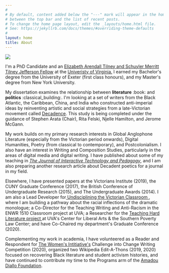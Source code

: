 ```yaml
---
#
# By default, content added below the "---" mark will appear in the home page
# between the top bar and the list of recent posts.
# To change the home page layout, edit the _layouts/home.html file.
# See: https://jekyllrb.com/docs/themes/#overriding-theme-defaults
#
layout: home
title: About
---
```

<img src="https://user-images.githubusercontent.com/45428531/107605912-86aab180-6c02-11eb-9bce-6c2d4e68b180.jpg">
<p>I'm a PhD Candidate and an <a href="https://www.jeffersonscholars.org/people/cherrie-kwok">Elizabeth Arendall Tilney and Schuyler Merritt Tilney Jefferson Fellow</a> at the <a href="https://www.virginia.edu/">Univeristy of Virginia.</a> I earned my Bachelor's degree from the University of Exeter (first class honours), and my Master's degree from New York University.</p>
<p>My dissertation examines the relationship between <b>literature</b> :book: and <b>politics</b> :classical_building:. I'm looking at a set of writers from the Black Atlantic, the Caribbean, China, and India who constructed anti-imperial ideas by reinventing artistic and social strategies from a late-Victorian movement called <a href="https://www.bl.uk/romantics-and-victorians/articles/aestheticism-and-decadence">Decadence</a>. This study is being completed under the guidance of Stephen Arata (Chair), Rita Felski, Njelle Hamilton, and Jerome McGann. 
<p>My work builds on my primary research interests in Global Anglophone Literature (especially from the Victorian period onwards), Digital Humanities, Poetry (from classical to contemporary), and Postcolonialism. I also have an interest in Writing and Composition Studies, particularly in the areas of digital media and digital writing. I have published about some of my teaching in <a href="https://jitp.commons.gc.cuny.edu/using-wikipedia-in-the-composition-classroom-and-beyond-encyclopedic-neutrality-social-inequality-and-failure-as-subversion/"><i>The Journal of Interactive Technology and Pedagogy</i></a>, and I am also preparing another research article about Decadent poetics for a journal in my field.
<p>Elsewhere, I have presented papers at the Victorians Institute (2019), the CUNY Graduate Conference (2017), the British Conference of Undergraduate Research (2015), and The Undergraduate Awards (2014). I am also a Lead Developer for<a href="https://undiscipliningvc.org/index.html"> Undisciplining the Victorian Classroom </a>, where I am building a pathway about the racial inflections of the dramatic monologue; a Co-Director for the Teaching Writing and Anti-Racism in the ENWR 1510 Classroom project at UVA; a Researcher for the <a href="https://news.virginia.edu/content/uva-professors-and-local-teachers-take-teaching-hard-literature-project">Teaching Hard Literature project </a> at UVA's Center for Liberal Arts & the Southern Poverty Law Center; and have Co-Chaired my department's Graduate Conference (2020).  
<p>Complementing my work in academia, I have volunteered as a Reader and Respondent for <a href="https://thewomensinitiative.org/">The Women's Intitiative's</a> Challenge into Change Writing Competition (2020), organized two Wikipedia Edit-A-Thons (2019, 2020) focused on recovering Black literature and student activism histories, and have continued to contribute my time to the Programs arm of the <a href="https://www.amadoudiallo.org/"> Amadou Diallo Foundation</a>.</p> 


